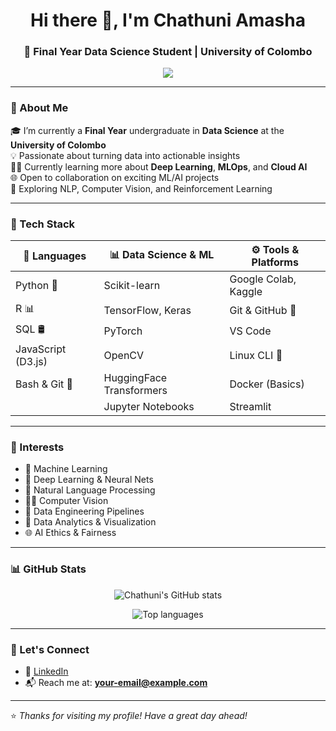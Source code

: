 <h1 align="center">Hi there 👋, I'm Chathuni Amasha</h1>
<h3 align="center">🚀 Final Year Data Science Student | University of Colombo</h3>

<p align="center">
  <img src="https://readme-typing-svg.demolab.com/?lines=Data+Science+Enthusiast;Machine+Learning+Explorer;Deep+Learning+Learner;Always+Curious&center=true&width=500&height=40" />
</p>

---

### 🧠 About Me

🎓 I’m currently a **Final Year** undergraduate in **Data Science** at the **University of Colombo**  
💡 Passionate about turning data into actionable insights  
🧑‍💻 Currently learning more about **Deep Learning**, **MLOps**, and **Cloud AI**  
🌐 Open to collaboration on exciting ML/AI projects  
🧭 Exploring NLP, Computer Vision, and Reinforcement Learning  

---

### 🧰 Tech Stack

| 🧠 Languages       | 📊 Data Science & ML       | ⚙️ Tools & Platforms         |
|-------------------|----------------------------|------------------------------|
| Python 🐍         | Scikit-learn               | Google Colab, Kaggle        |
| R 📊              | TensorFlow, Keras          | Git & GitHub 🔧              |
| SQL 🛢️           | PyTorch                    | VS Code                      |
| JavaScript (D3.js)| OpenCV                     | Linux CLI 🐧                 |
| Bash & Git 🐧     | HuggingFace Transformers   | Docker (Basics)             |
|                   | Jupyter Notebooks          | Streamlit                   |

---

### 🚀 Interests

- 🧠 Machine Learning  
- 🤖 Deep Learning & Neural Nets  
- 💬 Natural Language Processing  
- 🧍‍♀️ Computer Vision  
- 📡 Data Engineering Pipelines  
- 🧪 Data Analytics & Visualization  
- 🌐 AI Ethics & Fairness  

---

### 📊 GitHub Stats

<p align="center">
  <img src="https://github-readme-stats.vercel.app/api?username=chathuniamasha&show_icons=true&theme=radical" alt="Chathuni's GitHub stats" />
</p>

<p align="center">
  <img src="https://github-readme-stats.vercel.app/api/top-langs/?username=chathuniamasha&layout=compact&theme=radical" alt="Top languages" />
</p>

---

### 🌱 Let's Connect

- 🔗 [LinkedIn](https://www.linkedin.com/in/chathuniamasha)
- 📬 Reach me at: **your-email@example.com**

---

⭐️ *Thanks for visiting my profile! Have a great day ahead!*
